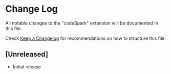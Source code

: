 # Change Log

All notable changes to the "codeSpark" extension will be documented in this file.

Check [Keep a Changelog](http://keepachangelog.com/) for recommendations on how to structure this file.

## [Unreleased]

- Initial release
